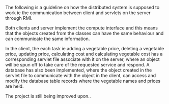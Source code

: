 The following is a guideline on how the distributed system is supposed to work ie the communication between client  and servlets on the server through RMI. 

Both clients and server implement the compute interface and this means that the objects created from the classes can have the same behaviour and can communicate the same information. 

In the client, the each task ie adding a vegetable price, deleting a vegetable price, updating price, calculating cost and calculating vegetable cost has a corresponding servlet file associate with it on the server, where an object will be spun off to take care of the requested service and respond. A database has also been implemented, where the object created in the servlet file to communicate with the object in the client, can access and modify the database table records where the vegetable names and prices are held.


The project is still being improved upon..
